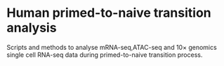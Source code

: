 # Human primed-to-naive transition analysis
Scripts and methods to analyse mRNA-seq,ATAC-seq and 10× genomics single cell RNA-seq data during primed-to-naive transition process.
